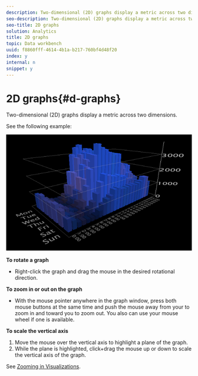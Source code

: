 ```yaml
---
description: Two-dimensional (2D) graphs display a metric across two dimensions.
seo-description: Two-dimensional (2D) graphs display a metric across two dimensions.
seo-title: 2D graphs
solution: Analytics
title: 2D graphs
topic: Data workbench
uuid: f8860fff-4614-4b1a-b217-760bf4d48f20
index: y
internal: n
snippet: y
---
```


# 2D graphs{#d-graphs}

Two-dimensional (2D) graphs display a metric across two dimensions.

 See the following example:

![](assets/vis_2DGraph.png)

**To rotate a graph**

* Right-click the graph and drag the mouse in the desired rotational direction.

**To zoom in or out on the graph**

* With the mouse pointer anywhere in the graph window, press both mouse buttons at the same time and push the mouse away from your to zoom in and toward you to zoom out. You also can use your mouse wheel if one is available.

**To scale the vertical axis**

1. Move the mouse over the vertical axis to highlight a plane of the graph. 
1. While the plane is highlighted, click+drag the mouse up or down to scale the vertical axis of the graph.

See [Zooming in Visualizations](../../../../home/c-get-started/c-vis/c-zoom-vis.md#concept-7e33670bb5344f78a316f1a84cc20530). 
